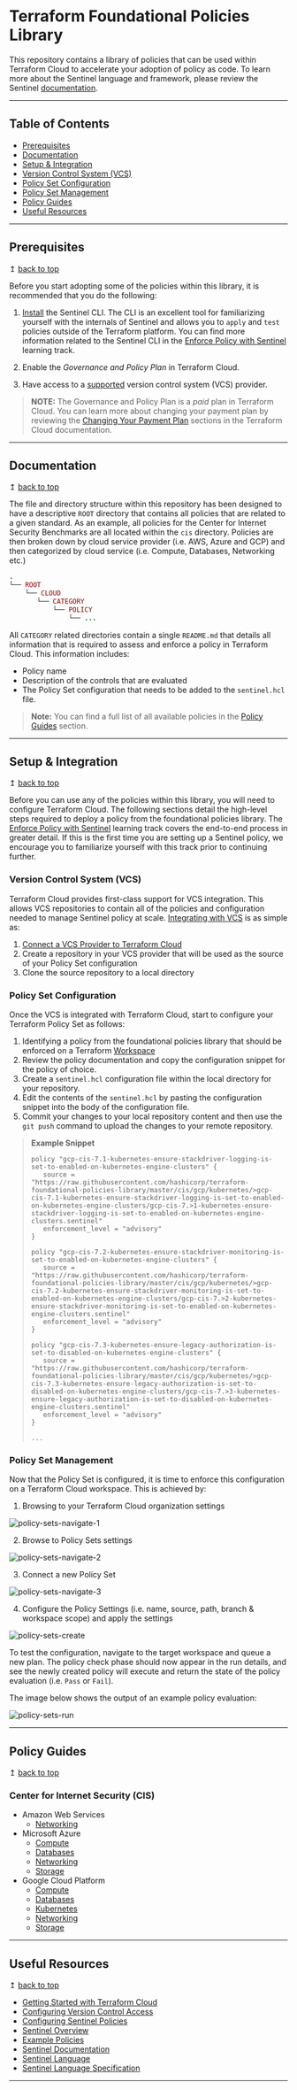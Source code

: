 # Terraform Foundational Policies Library

This repository contains a library of policies that can be used within Terraform Cloud to accelerate your adoption of policy as code. To learn more about the Sentinel language and framework, please review the Sentinel [documentation](https://docs.hashicorp.com/sentinel/).

---

## Table of Contents
- [Prerequisites](#Prerequisites)
- [Documentation](#documentation)
- [Setup & Integration](#setup-&-integration)
- [Version Control System (VCS)](#version-control-system-(vcs))
- [Policy Set Configuration](#policy-set-configuration)
- [Policy Set Management](#policy-set-management)
- [Policy Guides](#policy-guides)
- [Useful Resources](#useful-resources)

---

## Prerequisites

↥ [back to top](#table-of-contents)

Before you start adopting some of the policies within this library, it is recommended that you do the following:

1. [Install](https://docs.hashicorp.com/sentinel/intro/getting-started/install/) the Sentinel CLI. The CLI is an excellent tool for familiarizing yourself with the internals of Sentinel and allows you to `apply` and `test` policies outside of the Terraform platform. You can find more information related to the Sentinel CLI in the [Enforce Policy with Sentinel](https://learn.hashicorp.com/terraform?track=sentinel#sentinel) learning track.

3. Enable the _Governance and Policy Plan_ in Terraform Cloud.
4. Have access to a [supported](https://www.terraform.io/docs/cloud/vcs/index.html#supported-vcs-providers) version control system (VCS) provider.

> **NOTE:** The Governance and Policy Plan is a _paid_ plan in Terraform Cloud. You can learn more about changing your payment plan by reviewing the [Changing Your Payment Plan](https://www.terraform.io/docs/cloud/paid.html#changing-your-payment-plan) sections in the Terraform Cloud documentation.

---

## Documentation

↥ [back to top](#table-of-contents)

The file and directory structure within this repository has been designed to have a descriptive `ROOT` directory that contains all policies that are related to a given standard. As an example, all policies for the Center for Internet Security Benchmarks are all located within the `cis` directory. Policies are then broken down by cloud service provider (i.e. AWS, Azure and GCP) and then categorized by cloud service (i.e. Compute, Databases, Networking etc.)

```ruby
.
└── ROOT
    └── CLOUD
       └── CATEGORY
           └── POLICY
               └── ...
```

All `CATEGORY` related directories contain a single `README.md` that details all information that is required to assess and enforce a policy in Terraform Cloud. This information includes:
- Policy name
- Description of the controls that are evaluated
- The Policy Set configuration that needs to be added to the `sentinel.hcl` file.

> **Note:** You can find a full list of all available policies in the [Policy Guides](#policy-guides) section.

---

## Setup & Integration

↥ [back to top](#table-of-contents)

Before you can use any of the policies within this library, you will need to configure Terraform Cloud. The following sections detail the high-level steps required to deploy a policy from the foundational policies library. The [Enforce Policy with Sentinel](https://learn.hashicorp.com/terraform?track=sentinel#sentinel) learning track covers the end-to-end process in greater detail. If this is the first time you are setting up a Sentinel policy, we encourage you to familiarize yourself with this track prior to continuing further.

### Version Control System (VCS)
Terraform Cloud provides first-class support for VCS integration. This allows VCS repositories to contain all of the policies and configuration needed to manage Sentinel policy at scale. [Integrating with VCS](https://www.terraform.io/docs/cloud/getting-started/policies.html#integrating-with-vcs) is as simple as:

1. [Connect a VCS Provider to Terraform Cloud](https://www.terraform.io/docs/cloud/vcs/index.html)
1. Create a repository in your VCS provider that will be used as the source of your Policy Set configuration
1. Clone the source repository to a local directory

### Policy Set Configuration

Once the VCS is integrated with Terraform Cloud, start to configure your Terraform Policy Set as follows:

1. Identifying a policy from the foundational policies library that should be enforced on a Terraform [Workspace](https://www.terraform.io/docs/cloud/workspaces/index.html)
1. Review the policy documentation and copy the configuration snippet for the policy of choice.
1. Create a `sentinel.hcl` configuration file within the local directory for your repository.
1. Edit the contents of the `sentinel.hcl` by pasting the configuration snippet into the body of the configuration file.
1. Commit your changes to your local repository content and then use the `git push` command to upload the changes to your remote repository.

> **Example Snippet**
>
> ```hcl
>policy "gcp-cis-7.1-kubernetes-ensure-stackdriver-logging-is-set-to-enabled-on-kubernetes-engine-clusters" {
>    source = "https://raw.githubusercontent.com/hashicorp/terraform-foundational-policies-library/master/cis/gcp/kubernetes/>gcp-cis-7.1-kubernetes-ensure-stackdriver-logging-is-set-to-enabled-on-kubernetes-engine-clusters/gcp-cis-7.>1-kubernetes-ensure-stackdriver-logging-is-set-to-enabled-on-kubernetes-engine-clusters.sentinel"
>    enforcement_level = "advisory"
>}
>
>policy "gcp-cis-7.2-kubernetes-ensure-stackdriver-monitoring-is-set-to-enabled-on-kubernetes-engine-clusters" {
>    source = "https://raw.githubusercontent.com/hashicorp/terraform-foundational-policies-library/master/cis/gcp/kubernetes/>gcp-cis-7.2-kubernetes-ensure-stackdriver-monitoring-is-set-to-enabled-on-kubernetes-engine-clusters/gcp-cis-7.>2-kubernetes-ensure-stackdriver-monitoring-is-set-to-enabled-on-kubernetes-engine-clusters.sentinel"
>    enforcement_level = "advisory"
>}
>
>policy "gcp-cis-7.3-kubernetes-ensure-legacy-authorization-is-set-to-disabled-on-kubernetes-engine-clusters" {
>    source = "https://raw.githubusercontent.com/hashicorp/terraform-foundational-policies-library/master/cis/gcp/kubernetes/>gcp-cis-7.3-kubernetes-ensure-legacy-authorization-is-set-to-disabled-on-kubernetes-engine-clusters/gcp-cis-7.>3-kubernetes-ensure-legacy-authorization-is-set-to-disabled-on-kubernetes-engine-clusters.sentinel"
>    enforcement_level = "advisory"
>}
>
>...
>```


### Policy Set Management

Now that the Policy Set is configured, it is time to enforce this configuration on a Terraform Cloud workspace. This is achieved by:

1. Browsing to your Terraform Cloud organization settings

![policy-sets-navigate-1](./images/policy-sets-navigate-1.png)

2. Browse to Policy Sets settings

![policy-sets-navigate-2](./images/policy-sets-navigate-2.png)

3. Connect a new Policy Set

![policy-sets-navigate-3](./images/policy-sets-navigate-3.png)

4. Configure the Policy Settings (i.e. name, source, path, branch & workspace scope) and apply the settings

![policy-sets-create](./images/policy-sets-create.png)

To test the configuration, navigate to the target workspace and queue a new plan. The policy check phase should now appear in the run details, and see the newly created policy will execute and return the state of the policy evaluation (i.e. `Pass` or `Fail`).

The image below shows the output of an example policy evaluation:

![policy-sets-run](./images/policy-sets-run.png)

---

## Policy Guides

↥ [back to top](#table-of-contents)

### Center for Internet Security (CIS)
- Amazon Web Services
    - [Networking](cis/aws/networking/README.md)
- Microsoft Azure
    - [Compute](cis/azure/compute/README.md)
    - [Databases](cis/azure/databases/README.md)
    - [Networking](cis/azure/networking/README.md)
    - [Storage](cis/azure/storage/README.md)
- Google Cloud Platform
    - [Compute](cis/gcp/compute/README.md)
    - [Databases](cis/gcp/databases/README.md)
    - [Kubernetes](cis/gcp/kubernetes/README.md)
    - [Networking](cis/gcp/networking/README.md)
    - [Storage](cis/gcp/storage/README.md)

---

## Useful Resources

↥ [back to top](#table-of-contents)

- [Getting Started with Terraform Cloud](https://www.terraform.io/docs/cloud/getting-started/index.html)
- [Configuring Version Control Access](https://www.terraform.io/docs/cloud/getting-started/vcs.html)
- [Configuring Sentinel Policies](https://www.terraform.io/docs/cloud/getting-started/policies.html)
- [Sentinel Overview](https://www.terraform.io/docs/cloud/sentinel/index.html)
- [Example Policies](https://www.terraform.io/docs/cloud/sentinel/examples.html)
- [Sentinel Documentation](https://docs.hashicorp.com/sentinel/)
- [Sentinel Language](https://docs.hashicorp.com/sentinel/language/)
- [Sentinel Language Specification](https://docs.hashicorp.com/sentinel/language/spec/)

---
